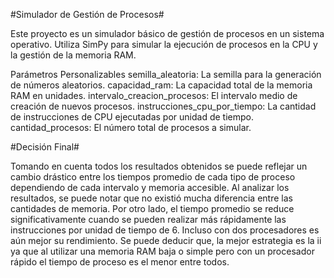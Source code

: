 #Simulador de Gestión de Procesos#

Este proyecto es un simulador básico de gestión de procesos en un sistema operativo. 
Utiliza SimPy para simular la ejecución de procesos en la CPU y la gestión de la memoria RAM.

Parámetros Personalizables
semilla_aleatoria: La semilla para la generación de números aleatorios.
capacidad_ram: La capacidad total de la memoria RAM en unidades.
intervalo_creacion_procesos: El intervalo medio de creación de nuevos procesos.
instrucciones_cpu_por_tiempo: La cantidad de instrucciones de CPU ejecutadas por unidad de tiempo.
cantidad_procesos: El número total de procesos a simular.


#Decisión Final#

Tomando en cuenta todos los resultados obtenidos se puede reflejar un cambio drástico entre los tiempos 
promedio de cada tipo de proceso dependiendo de cada intervalo y memoria  accesible. Al analizar los resultados,
se puede notar que no existió mucha diferencia entre las cantidades de memoria. Por otro lado, el tiempo promedio 
se reduce significativamente cuando se pueden realizar más rápidamente las instrucciones por unidad de tiempo de 6.
Incluso con dos procesadores es aún mejor su rendimiento. Se puede deducir que, la mejor estrategia es la ii ya que 
al utilizar una memoria RAM baja o simple pero con un procesador rápido el tiempo de proceso es el menor entre todos.  
